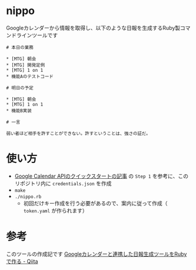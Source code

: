 # nippo

Googleカレンダーから情報を取得し、以下のような日報を生成するRuby製コマンドラインツールです

```
# 本日の業務

* [MTG] 朝会
* [MTG] 開発定例
* [MTG] 1 on 1
* 機能Aのテストコード

# 明日の予定

* [MTG] 朝会
* [MTG] 1 on 1
* 機能B実装

# 一言

弱い者ほど相手を許すことができない。許すということは、強さの証だ。
```

# 使い方

* [Google Calendar APIのクイックスタートの記事](https://developers.google.com/calendar/quickstart/ruby) の `Step 1` を参考に、このリポジトリ内に `credentials.json` を作成
* `make`
* `./nippo.rb`
  - 初回だけキー作成を行う必要があるので、案内に従って作成（ `token.yaml` が作られます）

# 参考
このツールの作成記です
[Googleカレンダーと連携した日報生成ツールをRubyで作る - Qiita](https://qiita.com/nakahashi/items/ecb55867998e74bdbfd0)
